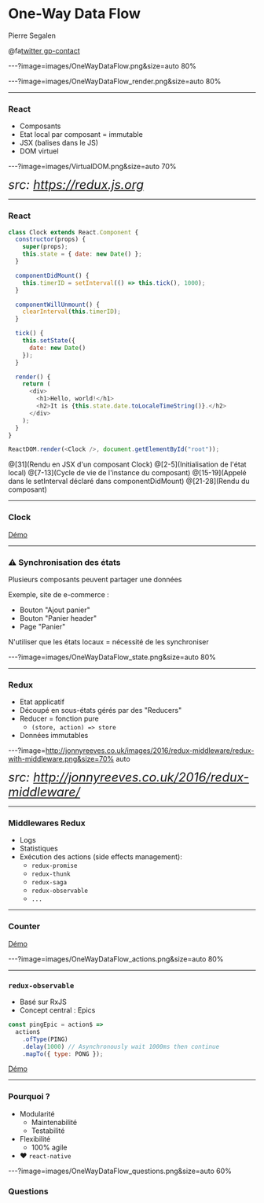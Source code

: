 # One-Way Data Flow

Pierre Segalen

@fa[twitter gp-contact](@psegalen)

---?image=images/OneWayDataFlow.png&size=auto 80%

---?image=images/OneWayDataFlow_render.png&size=auto 80%

---

### React

* Composants
* Etat local par composant = immutable
* JSX (balises dans le JS)
* DOM virtuel

---?image=images/VirtualDOM.png&size=auto 70%

<span style="font-style: italic; font-size:25px">src: https://redux.js.org</span>

---

### React

```javascript
class Clock extends React.Component {
  constructor(props) {
    super(props);
    this.state = { date: new Date() };
  }

  componentDidMount() {
    this.timerID = setInterval(() => this.tick(), 1000);
  }

  componentWillUnmount() {
    clearInterval(this.timerID);
  }

  tick() {
    this.setState({
      date: new Date()
    });
  }

  render() {
    return (
      <div>
        <h1>Hello, world!</h1>
        <h2>It is {this.state.date.toLocaleTimeString()}.</h2>
      </div>
    );
  }
}

ReactDOM.render(<Clock />, document.getElementById("root"));
```

@[31](Rendu en JSX d'un composant Clock)
@[2-5](Initialisation de l'état local)
@[7-13](Cycle de vie de l'instance du composant)
@[15-19](Appelé dans le setInterval déclaré dans componentDidMount)
@[21-28](Rendu du composant)

---

### Clock

[Démo](https://codepen.io/gaearon/pen/amqdNA?editors=0010)

---

### ⚠️ Synchronisation des états

Plusieurs composants peuvent partager une données

Exemple, site de e-commerce :

* Bouton "Ajout panier"
* Bouton "Panier header"
* Page "Panier"

N'utiliser que les états locaux = nécessité de les synchroniser

---?image=images/OneWayDataFlow_state.png&size=auto 80%

---

### Redux

* Etat applicatif
* Découpé en sous-états gérés par des "Reducers"
* Reducer = fonction pure
  * `(store, action) => store`
* Données immutables

---?image=http://jonnyreeves.co.uk/images/2016/redux-middleware/redux-with-middleware.png&size=70% auto

<span style="font-style: italic; font-size:25px">src: http://jonnyreeves.co.uk/2016/redux-middleware/</span>

---

### Middlewares Redux

* Logs
* Statistiques
* Exécution des actions (side effects management):
  * `redux-promise`
  * `redux-thunk`
  * `redux-saga`
  * `redux-observable`
  * `...`

---

### Counter

[Démo](https://codesandbox.io/s/github/reactjs/redux/tree/master/examples/counter)

---?image=images/OneWayDataFlow_actions.png&size=auto 80%

---

### `redux-observable`

* Basé sur RxJS
* Concept central : Epics

```javascript
const pingEpic = action$ =>
  action$
    .ofType(PING)
    .delay(1000) // Asynchronously wait 1000ms then continue
    .mapTo({ type: PONG });
```

[Démo](http://jsbin.com/jexomi/edit?js,output)

---

### Pourquoi ?

* Modularité
  * Maintenabilité
  * Testabilité
* Flexibilité
  * 100% agile
* ❤️ `react-native`

---?image=images/OneWayDataFlow_questions.png&size=auto 60%

### Questions
